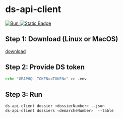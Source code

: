 # ds-api-client

<p align="left">
	<a aria-label="Bun" href="https://bun.sh/">
		<img alt="Bun" src="https://img.shields.io/badge/Built_For-Bun-%23f9f1e1?style=for-the-badge&logo=bun&logoColor=%23f9f1e1">
	</a>
	<a aria-label="License" href="https://github.com/demarches-simplifiees/ds-api-client/blob/main/LICENSE">
		<img alt="Static Badge" src="https://img.shields.io/badge/License-MIT-green?style=for-the-badge">
	</a>
</p>

## Step 1: Download (Linux or MacOS)

[download](https://github.com/demarches-simplifiees/ds-api-client/releases/latest)

## Step 2: Provide DS token
```bash
echo "GRAPHQL_TOKEN=<TOKEN>" >> .env
```

## Step 3: Run
```bash
ds-api-client dossier <dossierNumber> --json
ds-api-client dossiers <demarcheNumber>  --table
```
